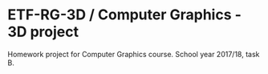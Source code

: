 # ETF-RG-3D / Computer Graphics - 3D project

Homework project for Computer Graphics course. School year 2017/18, task B.
